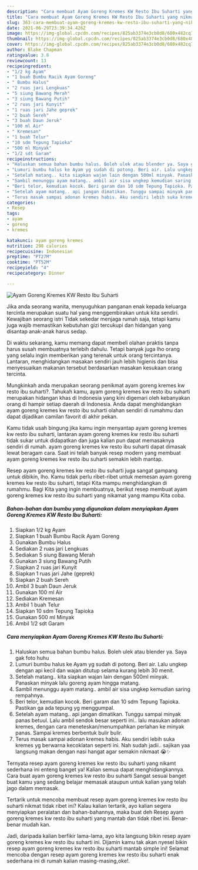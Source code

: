 ```yaml
---
description: "Cara membuat Ayam Goreng Kremes KW Resto Ibu Suharti yang nikmat dan Mudah Dibuat"
title: "Cara membuat Ayam Goreng Kremes KW Resto Ibu Suharti yang nikmat dan Mudah Dibuat"
slug: 363-cara-membuat-ayam-goreng-kremes-kw-resto-ibu-suharti-yang-nikmat-dan-mudah-dibuat
date: 2021-06-29T23:39:34.426Z
image: https://img-global.cpcdn.com/recipes/825ab3374e3cb0d8/680x482cq70/ayam-goreng-kremes-kw-resto-ibu-suharti-foto-resep-utama.jpg
thumbnail: https://img-global.cpcdn.com/recipes/825ab3374e3cb0d8/680x482cq70/ayam-goreng-kremes-kw-resto-ibu-suharti-foto-resep-utama.jpg
cover: https://img-global.cpcdn.com/recipes/825ab3374e3cb0d8/680x482cq70/ayam-goreng-kremes-kw-resto-ibu-suharti-foto-resep-utama.jpg
author: Blake Chapman
ratingvalue: 3.8
reviewcount: 13
recipeingredient:
- "1/2 kg Ayam"
- "1 buah Bumbu Racik Ayam Goreng"
- " Bumbu Halus"
- "2 ruas jari Lengkuas"
- "5 siung Bawang Merah"
- "3 siung Bawang Putih"
- "2 ruas jari Kunyit"
- "1 ruas jari Jahe geprek"
- "2 buah Sereh"
- "3 buah Daun Jeruk"
- "100 ml Air"
- " Kremesan"
- "1 buah Telur"
- "10 sdm Tepung Tapioka"
- "500 ml Minyak"
- "1/2 sdt Garam"
recipeinstructions:
- "Haluskan semua bahan bumbu halus. Boleh ulek atau blender ya. Saya gak foto huhu"
- "Lumuri bumbu halus ke Ayam yg sudah di potong. Beri air. Lalu ungkep dengan api kecil dan wajan ditutup selama kurang lebih 30 menit."
- "Setelah matang.. kita siapkan wajan lain dengan 500ml minyak. Panaskan minyak lalu goreng ayam hingga matang."
- "Sambil menunggu ayam matang.. ambil air sisa ungkep kemudian saring rempahnya."
- "Beri telor, kemudian kocok. Beri garam dan 10 sdm Tepung Tapioka. Pastikan ga ada tepung yg menggumpal."
- "Setelah ayam matang.. api jangan dimatikan. Tunggu sampai minyak panas betuul. Lalu ambil sendok besar seperti ini.. lalu masukan adonan kremes, dengan cara meneteskan/menumpahkan perlahan ke minyak panas. Sampai kremes berbentuk bulir bulir."
- "Terus masak sampai adonan kremes habis. Aku sendiri lebih suka kremes yg berwarna kecoklatan seperti ini. Nah sudah jadii.. sajikan yaa langsung makan dengan nasi hangat agar semakin nikmaat 😭✨"
categories:
- Resep
tags:
- ayam
- goreng
- kremes

katakunci: ayam goreng kremes 
nutrition: 298 calories
recipecuisine: Indonesian
preptime: "PT27M"
cooktime: "PT52M"
recipeyield: "4"
recipecategory: Dinner

---
```



![Ayam Goreng Kremes KW Resto Ibu Suharti](https://img-global.cpcdn.com/recipes/825ab3374e3cb0d8/680x482cq70/ayam-goreng-kremes-kw-resto-ibu-suharti-foto-resep-utama.jpg)

Jika anda seorang wanita, menyuguhkan panganan enak kepada keluarga tercinta merupakan suatu hal yang menggembirakan untuk kita sendiri. Kewajiban seorang istri Tidak sekedar menjaga rumah saja, tetapi kamu juga wajib memastikan kebutuhan gizi tercukupi dan hidangan yang disantap anak-anak harus sedap.

Di waktu  sekarang, kamu memang dapat membeli olahan praktis tanpa harus susah membuatnya terlebih dahulu. Tetapi banyak juga lho orang yang selalu ingin memberikan yang terenak untuk orang tercintanya. Lantaran, menghidangkan masakan sendiri jauh lebih higienis dan bisa menyesuaikan makanan tersebut berdasarkan masakan kesukaan orang tercinta. 



Mungkinkah anda merupakan seorang penikmat ayam goreng kremes kw resto ibu suharti?. Tahukah kamu, ayam goreng kremes kw resto ibu suharti merupakan hidangan khas di Indonesia yang kini digemari oleh kebanyakan orang di hampir setiap daerah di Indonesia. Anda dapat menghidangkan ayam goreng kremes kw resto ibu suharti olahan sendiri di rumahmu dan dapat dijadikan camilan favorit di akhir pekan.

Kamu tidak usah bingung jika kamu ingin menyantap ayam goreng kremes kw resto ibu suharti, lantaran ayam goreng kremes kw resto ibu suharti tidak sukar untuk didapatkan dan juga kalian pun dapat memasaknya sendiri di rumah. ayam goreng kremes kw resto ibu suharti dapat dimasak lewat beragam cara. Saat ini telah banyak resep modern yang membuat ayam goreng kremes kw resto ibu suharti semakin lebih mantap.

Resep ayam goreng kremes kw resto ibu suharti juga sangat gampang untuk dibikin, lho. Kamu tidak perlu ribet-ribet untuk memesan ayam goreng kremes kw resto ibu suharti, tetapi Kita mampu menghidangkan di rumahmu. Bagi Kita yang ingin membuatnya, berikut resep membuat ayam goreng kremes kw resto ibu suharti yang nikamat yang mampu Kita coba.

<!--inarticleads1-->

##### Bahan-bahan dan bumbu yang digunakan dalam menyiapkan Ayam Goreng Kremes KW Resto Ibu Suharti:

1. Siapkan 1/2 kg Ayam
1. Siapkan 1 buah Bumbu Racik Ayam Goreng
1. Gunakan  Bumbu Halus
1. Sediakan 2 ruas jari Lengkuas
1. Sediakan 5 siung Bawang Merah
1. Gunakan 3 siung Bawang Putih
1. Siapkan 2 ruas jari Kunyit
1. Siapkan 1 ruas jari Jahe (geprek)
1. Siapkan 2 buah Sereh
1. Ambil 3 buah Daun Jeruk
1. Gunakan 100 ml Air
1. Sediakan  Kremesan
1. Ambil 1 buah Telur
1. Siapkan 10 sdm Tepung Tapioka
1. Gunakan 500 ml Minyak
1. Ambil 1/2 sdt Garam




<!--inarticleads2-->

##### Cara menyiapkan Ayam Goreng Kremes KW Resto Ibu Suharti:

1. Haluskan semua bahan bumbu halus. Boleh ulek atau blender ya. Saya gak foto huhu
1. Lumuri bumbu halus ke Ayam yg sudah di potong. Beri air. Lalu ungkep dengan api kecil dan wajan ditutup selama kurang lebih 30 menit.
1. Setelah matang.. kita siapkan wajan lain dengan 500ml minyak. Panaskan minyak lalu goreng ayam hingga matang.
1. Sambil menunggu ayam matang.. ambil air sisa ungkep kemudian saring rempahnya.
1. Beri telor, kemudian kocok. Beri garam dan 10 sdm Tepung Tapioka. Pastikan ga ada tepung yg menggumpal.
1. Setelah ayam matang.. api jangan dimatikan. Tunggu sampai minyak panas betuul. Lalu ambil sendok besar seperti ini.. lalu masukan adonan kremes, dengan cara meneteskan/menumpahkan perlahan ke minyak panas. Sampai kremes berbentuk bulir bulir.
1. Terus masak sampai adonan kremes habis. Aku sendiri lebih suka kremes yg berwarna kecoklatan seperti ini. Nah sudah jadii.. sajikan yaa langsung makan dengan nasi hangat agar semakin nikmaat 😭✨




Ternyata resep ayam goreng kremes kw resto ibu suharti yang nikamt sederhana ini enteng banget ya! Kalian semua dapat menghidangkannya. Cara buat ayam goreng kremes kw resto ibu suharti Sangat sesuai banget buat kamu yang sedang belajar memasak ataupun untuk kalian yang telah jago dalam memasak.

Tertarik untuk mencoba membuat resep ayam goreng kremes kw resto ibu suharti nikmat tidak ribet ini? Kalau kalian tertarik, ayo kalian segera menyiapkan peralatan dan bahan-bahannya, maka buat deh Resep ayam goreng kremes kw resto ibu suharti yang mantab dan tidak ribet ini. Benar-benar mudah kan. 

Jadi, daripada kalian berfikir lama-lama, ayo kita langsung bikin resep ayam goreng kremes kw resto ibu suharti ini. Dijamin kamu tak akan nyesel bikin resep ayam goreng kremes kw resto ibu suharti mantab simple ini! Selamat mencoba dengan resep ayam goreng kremes kw resto ibu suharti enak sederhana ini di rumah kalian masing-masing,oke!.

